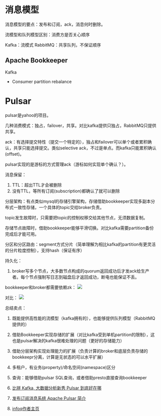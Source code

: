
# 消息模型

消息模型的要点：发布和订阅，ack，消息何时删除。

流模型和队列模型区别：消费方是否关心顺序

Kafka：流模式
RabbitMQ：共享队列，不保证顺序

Apache Bookkeeper
- 

Kafka
- Consumer partition rebalance

# Pulsar

pulsar是yahoo的项目。

几种消费模式：独占，failover，共享。对比kafka提供只独占，RabbitMQ只提供共享。

ack：有选择提交特性（提交一个特定的），独占和failover可以单个或者累积确认，共享只能选择提交。类似selective ack，不过是单点。而kafka只能累积确认(offset)。

pulsar实现的是游标的方式管理ack（游标如何实现单个确认？）。

消息保留：
1. TTL：超出TTL才会被删除
2. 没有TTL，等所有订阅(subscription)都确认了就可以删除

分层架构：有点类似mysql的存储引擎架构，存储借助bookkeeper实现多副本分布式一致性存储，一个具体的topic交给broker负责。

topic发生故障时，只需要把topic的控制权移交给其他节点，无须数据复制。

存储节点故障时，借助bookkeeper能够平滑切换。对比kafka需要partition备份完成后才能可用。

分区和分区路由：segment方式分片（简单理解为相比kafka的partition有更灵活的分片粒度控制），支持hash（保证有序）

持久化：
1. broker写多个节点，大多数节点构成的quorum返回成功后才发ack给生产者。每个节点强制写日志到磁盘后才返回成功，断电也能保证不丢。

bookkeeper和broker都需要依赖zk：
![](https://pulsar.apache.org/docs/assets/pulsar-system-architecture.png)


对比：
![](https://static.geekbang.org/infoq/5beae774be269.png)

总结卖点：
1. 既能提供高性能的流模型（kafka拥有的），也能够提供队列模型（RabbitMQ提供的）
2. 借助Bookkeeper实现存储的扩展（对比kafka受到单机partition的限制），这也是pulsar解决的kafka很难处理的问题（更好的存储能力）
3. 借助分层架构实现处理能力的扩展（负责计算的broker和底层负责存储的bookkeepr分离，计算是无状态的可以水平扩展）
4. 多租户，有业务(property)/命名空间(namespace)区分
5. 查询：能够借助pulsar SQL查询，或者借助presto直接查询bookkeeper

1. [比拼 Kafka, 大数据分析新秀 Pulsar 到底好在哪](https://www.infoq.cn/article/1uaxfkwuhukty1t_5gpq)
2. [发布订阅消息系统 Apache Pulsar 简介](https://www.infoq.cn/article/2017/11/Apache-Pulsar-brief-introduction?utm_source=related_read&utm_medium=article)
3. [infoq作者主页](https://www.infoq.cn/profile/C100E54DC3C5D0/publish/all)


